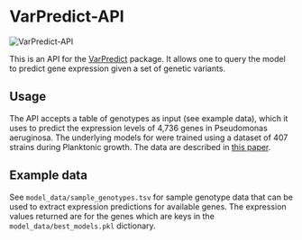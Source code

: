 # VarPredict-API

![VarPredict-API](https://github.com/adamd3/VarPredict-API/actions/workflows/deploy.yml/badge.svg)

This is an API for the [VarPredict](https://github.com/adamd3/VarPredict/)
package. It allows one to query the model to predict gene expression given a
set of genetic variants.

## Usage

The API accepts a table of genotypes as input (see example data), which it uses
to predict the expression levels of 4,736 genes in Pseudomonas aeruginosa. The
underlying models for were trained using a dataset of 407 strains during
Planktonic growth. The data are described in
[this paper](https://www.embopress.org/doi/full/10.15252/emmm.201910264).

## Example data

See `model_data/sample_genotypes.tsv` for sample genotype data that can be used
to extract expression predictions for available genes. The expression values
returned are for the genes which are keys in the `model_data/best_models.pkl`
dictionary.
